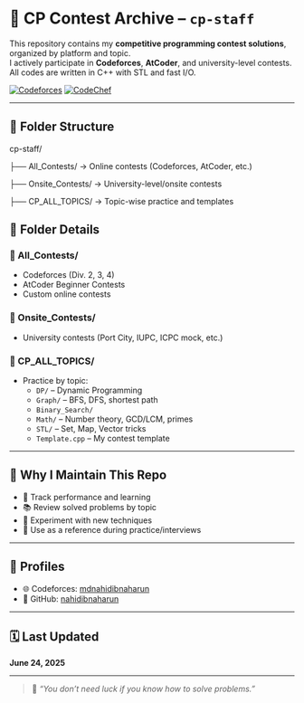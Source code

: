 # 🏹 CP Contest Archive – `cp-staff`

This repository contains my **competitive programming contest solutions**, organized by platform and topic.  
I actively participate in **Codeforces**, **AtCoder**, and university-level contests.  
All codes are written in C++ with STL and fast I/O.

[![Codeforces](https://img.shields.io/badge/Codeforces-mdnahidibnaharun-blue?style=flat-square&logo=codeforces)](https://codeforces.com/profile/mdnahidibnaharun)
[![CodeChef](https://img.shields.io/badge/CodeChef-nahidibnaharun-orange?style=flat-square&logo=codechef)](https://www.codechef.com/users/nahidibnaharun)

---

## 📁 Folder Structure

cp-staff/

├── All_Contests/ → Online contests (Codeforces, AtCoder, etc.)

├── Onsite_Contests/ → University-level/onsite contests

├── CP_ALL_TOPICS/ → Topic-wise practice and templates


## 🧩 Folder Details

### 🔹 All_Contests/
- Codeforces (Div. 2, 3, 4)
- AtCoder Beginner Contests
- Custom online contests

### 🔹 Onsite_Contests/
- University contests (Port City, IUPC, ICPC mock, etc.)

### 🔹 CP_ALL_TOPICS/
- Practice by topic:
  - `DP/` – Dynamic Programming
  - `Graph/` – BFS, DFS, shortest path
  - `Binary_Search/`
  - `Math/` – Number theory, GCD/LCM, primes
  - `STL/` – Set, Map, Vector tricks
  - `Template.cpp` – My contest template

---

## 🧠 Why I Maintain This Repo

- 🔁 Track performance and learning
- 📚 Review solved problems by topic
- 🧪 Experiment with new techniques
- 🧭 Use as a reference during practice/interviews

---

## 🔗 Profiles

- 🌐 Codeforces: [mdnahidibnaharun](https://codeforces.com/profile/mdnahidibnaharun)
- 🧠 GitHub: [nahidibnaharun](https://github.com/nahidibnaharun)

---

## 🗓️ Last Updated

**June 24, 2025**

---

> 💬 _“You don’t need luck if you know how to solve problems.”_  
